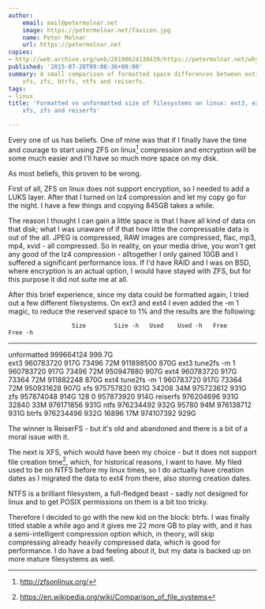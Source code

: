 ```yaml
---
author:
    email: mail@petermolnar.net
    image: https://petermolnar.net/favicon.jpg
    name: Peter Molnar
    url: https://petermolnar.net
copies:
- http://web.archive.org/web/20190624130439/https://petermolnar.net/why-use-btrfs-for-media-storage/
published: '2015-07-20T09:08:36+00:00'
summary: A small comparison of formatted space differences between ext3, ext4,
    xfs, zfs, btrfs, ntfs and reiserfs.
tags:
- linux
title: 'Formatted vs unformatted size of filesystems on linux: ext3, ext4,
    xfs, zfs and reiserfs'

---
```


Every one of us has beliefs. One of mine was that if I finally have the
time and courage to start using ZFS on linux[^1] compression and
encryption will be some much easier and I'll have so much more space on
my disk.

As most beliefs, this proven to be wrong.

First of all, ZFS on linux does not support encryption, so I needed to
add a LUKS layer. After that I turned on lz4 compression and let my copy
go for the night. I have a few things and copying 845GB takes a while.

The reason I thought I can gain a little space is that I have all kind
of data on that disk; what I was unaware of if that how little the
compressable data is out of the all. JPEG is compressed, RAW images are
compressed, flac, mp3, mp4, xvid - all compressed. So in reality, on
your media drive, you won't get any good of the lz4 compression -
alltogether I only gained 10GB and I suffered a significant performance
loss. If I'd have RAID and I was on BSD, where encryption is an actual
option, I would have stayed with ZFS, but for this purpose it did not
suite me at all.

After this brief experience, since my data could be formatted again, I
tried out a few different filesystems. On ext3 and ext4 I even added the
-m 1 magic, to reduce the reserved space to 1% and the results are the
following:

                      Size        Size -h   Used    Used -h   Free        Free -h
  ------------------- ----------- --------- ------- --------- ----------- ---------
  unformatted         999664124   999.7G                                  
  ext3                960783720   917G      73496   72M       911898500   870G
  ext3 tune2fs -m 1   960783720   917G      73496   72M       950947880   907G
  ext4                960783720   917G      73364   72M       911882248   870G
  ext4 tune2fs -m 1   960783720   917G      73364   72M       950931628   907G
  xfs                 975757820   931G      34208   34M       975723612   931G
  zfs                 957874048   914G      128     0         957873920   914G
  reiserfs            976204696   931G      32840   33M       976171856   931G
  ntfs                976234492   932G      95780   94M       976138712   931G
  btrfs               976234496   932G      16896   17M       974107392   929G

The winner is ReiserFS - but it's old and abandoned and there is a bit
of a moral issue with it.

The next is XFS, which would have been my choice - but it does not
support file creation time[^2], which, for historical reasons, I want to
have. My filed used to be on NTFS before my linux times, so I do
actually have creation dates as I migrated the data to ext4 from there,
also storing creation dates.

NTFS is a brilliant filesystem, a full-fledged beast - sadly not
designed for linux and to get POSIX permissions on them is a bit too
tricky.

Therefore I decided to go with the new kid on the block: btrfs. I was
finally titled stable a while ago and it gives me 22 more GB to play
with, and it has a semi-intelligent compression option which, in theory,
will skip compressing already heavily compressed data, which is good for
performance. I do have a bad feeling about it, but my data is backed up
on more mature filesystems as well.

[^1]: <http://zfsonlinux.org/>

[^2]: <https://en.wikipedia.org/wiki/Comparison_of_file_systems>